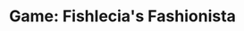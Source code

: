 ---
layout: post
title: "Game: Fishlecia's Fashionista"
categories: [art, code]
images:
  thumb:
      id: portfolio/game-fishlecias-fashionista/game-fishlecias-fashionista-thumbnail
  feature:
    - id: portfolio/game-fishlecias-fashionista/game-fishlecias-fashionista-screenshot-1
    - id: portfolio/game-fishlecias-fashionista/game-fishlecias-fashionista-screenshot-2
    - id: portfolio/game-fishlecias-fashionista/game-fishlecias-fashionista-screenshot-3
  content:
    - id: portfolio/game-fishlecias-fashionista/gameworld-building-1
    - id: portfolio/game-fishlecias-fashionista/gameworld-building-2
    - id: portfolio/game-fishlecias-fashionista/gameworld-building-3
    - id: portfolio/game-fishlecias-fashionista/gameworld-building-4
    - id: portfolio/game-fishlecias-fashionista/gameworld-building-5
    - id: portfolio/game-fishlecias-fashionista/gameworld-building-6
    - id: portfolio/game-fishlecias-fashionista/gameworld-building-7
links:
  itch_io: https://evanlorim.itch.io/fishlecias-fashionista
  github: https://github.com/evanlorim/game-fishlecias-fashionista
tags:
  - elm
  - school
  - godot
  - clement8
  - color
  - mobile
  - web
  - digital
  - character-art
  - game
  - aseprite
  - procreate
  - pixel-art
  - fishlecia
  - silly
---